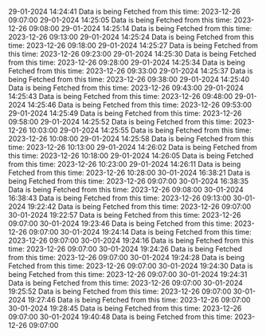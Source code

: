 29-01-2024 14:24:41		Data is being Fetched from this time: 2023-12-26 09:07:00
29-01-2024 14:25:05		Data is being Fetched from this time: 2023-12-26 09:08:00
29-01-2024 14:25:14		Data is being Fetched from this time: 2023-12-26 09:13:00
29-01-2024 14:25:24		Data is being Fetched from this time: 2023-12-26 09:18:00
29-01-2024 14:25:27		Data is being Fetched from this time: 2023-12-26 09:23:00
29-01-2024 14:25:30		Data is being Fetched from this time: 2023-12-26 09:28:00
29-01-2024 14:25:34		Data is being Fetched from this time: 2023-12-26 09:33:00
29-01-2024 14:25:37		Data is being Fetched from this time: 2023-12-26 09:38:00
29-01-2024 14:25:40		Data is being Fetched from this time: 2023-12-26 09:43:00
29-01-2024 14:25:43		Data is being Fetched from this time: 2023-12-26 09:48:00
29-01-2024 14:25:46		Data is being Fetched from this time: 2023-12-26 09:53:00
29-01-2024 14:25:49		Data is being Fetched from this time: 2023-12-26 09:58:00
29-01-2024 14:25:52		Data is being Fetched from this time: 2023-12-26 10:03:00
29-01-2024 14:25:55		Data is being Fetched from this time: 2023-12-26 10:08:00
29-01-2024 14:25:58		Data is being Fetched from this time: 2023-12-26 10:13:00
29-01-2024 14:26:02		Data is being Fetched from this time: 2023-12-26 10:18:00
29-01-2024 14:26:05		Data is being Fetched from this time: 2023-12-26 10:23:00
29-01-2024 14:26:11		Data is being Fetched from this time: 2023-12-26 10:28:00
30-01-2024 16:38:21		Data is being Fetched from this time: 2023-12-26 09:07:00
30-01-2024 16:38:35		Data is being Fetched from this time: 2023-12-26 09:08:00
30-01-2024 16:38:43		Data is being Fetched from this time: 2023-12-26 09:13:00
30-01-2024 19:22:42		Data is being Fetched from this time: 2023-12-26 09:07:00
30-01-2024 19:22:57		Data is being Fetched from this time: 2023-12-26 09:07:00
30-01-2024 19:23:46		Data is being Fetched from this time: 2023-12-26 09:07:00
30-01-2024 19:24:14		Data is being Fetched from this time: 2023-12-26 09:07:00
30-01-2024 19:24:16		Data is being Fetched from this time: 2023-12-26 09:07:00
30-01-2024 19:24:26		Data is being Fetched from this time: 2023-12-26 09:07:00
30-01-2024 19:24:28		Data is being Fetched from this time: 2023-12-26 09:07:00
30-01-2024 19:24:30		Data is being Fetched from this time: 2023-12-26 09:07:00
30-01-2024 19:24:31		Data is being Fetched from this time: 2023-12-26 09:07:00
30-01-2024 19:25:52		Data is being Fetched from this time: 2023-12-26 09:07:00
30-01-2024 19:27:46		Data is being Fetched from this time: 2023-12-26 09:07:00
30-01-2024 19:28:45		Data is being Fetched from this time: 2023-12-26 09:07:00
30-01-2024 19:40:48		Data is being Fetched from this time: 2023-12-26 09:07:00
